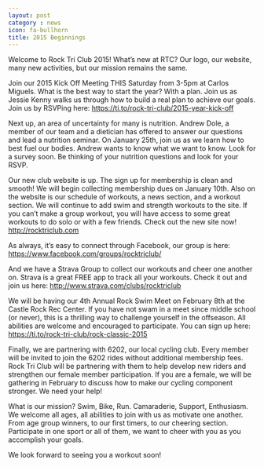 ```yaml
---
layout: post
category : news
icon: fa-bullhorn
title: 2015 Beginnings
---
```

Welcome to Rock Tri Club 2015! What’s new at RTC? Our logo, our website, many new activities, but our mission remains the same. 

Join our 2015 Kick Off Meeting THIS Saturday from 3-5pm at Carlos Miguels. What is the best way to start the year? With a plan. Join us as Jessie Kenny walks us through how to build a real plan to achieve our goals. Join us by RSVPing here: https://ti.to/rock-tri-club/2015-year-kick-off

Next up, an area of uncertainty for many is nutrition. Andrew Dole, a member of our team and a dietician has offered to answer our questions and lead a nutrition seminar. On January 25th, join us as we learn how to best fuel our bodies. Andrew wants to know what we want to know. Look for a survey soon. Be thinking of your nutrition questions and look for your RSVP. 

Our new club website is up. The sign up for membership is clean and smooth! We will begin  collecting membership dues on January 10th. Also on the website is our schedule of workouts, a news section, and a workout section. We will continue to add swim and strength workouts to the site. If you can’t make a group workout, you will have access to some great workouts to do solo or with a few friends. Check out the new site now! http://rocktriclub.com

As always, it’s easy to connect through Facebook, our group is here: https://www.facebook.com/groups/rocktriclub/

And we have a Strava Group to collect our workouts and cheer one another on. Strava is a great FREE app to track all your workouts. Check it out and join us here: http://www.strava.com/clubs/rocktriclub

We will be having our 4th Annual Rock Swim Meet on February 8th at the Castle Rock Rec Center. If you have not swam in a meet since middle school (or never), this is a thrilling way to challenge yourself in the offseason. All abilities are welcome and encouraged to participate. You can sign up here: https://ti.to/rock-tri-club/rock-classic-2015

Finally, we are partnering with 6202, our local cycling club. Every member will be invited to join the 6202 rides without additional membership fees. Rock Tri Club will be partnering with them to help develop new riders and strengthen our female member participation. If you are a female, we will be gathering in February to discuss how to make our cycling component stronger. We need your help! 

What is our mission? Swim, Bike, Run. Camaraderie, Support, Enthusiasm. We welcome all ages, all abilities to join with us as motivate one another. From age group winners, to our first timers, to our cheering section. Participate in one sport or all of them, we want to cheer with you as you accomplish your goals. 

We look forward to seeing you a workout soon! 
